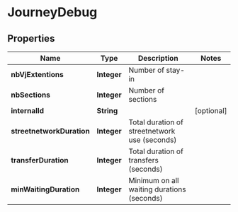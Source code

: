 
# JourneyDebug

## Properties
Name | Type | Description | Notes
------------ | ------------- | ------------- | -------------
**nbVjExtentions** | **Integer** | Number of stay-in | 
**nbSections** | **Integer** | Number of sections | 
**internalId** | **String** |  |  [optional]
**streetnetworkDuration** | **Integer** | Total duration of streetnetwork use (seconds) | 
**transferDuration** | **Integer** | Total duration of transfers (seconds) | 
**minWaitingDuration** | **Integer** | Minimum on all waiting durations (seconds) | 



